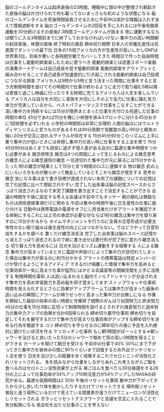 脳のゴールデンタイムは起床直後の23時間、睡眠中に頭の中が整理され朝起きた直後の脳は片付けられて何も載ってないまっさらな机のような状態になる
脳のゴールデンタイムを死後時間延長させるために午前中は余計な情報は入れずあえて情報遮断をする
脳のゴールデンタイムの2回目を手に入れるには午後有酸素運動を30分続けるその直後2.3時間ゴールデンタイムが始まる
夜に運動するならば眠りに入る3時間前までに終了しておかなければいけない
集中力の高い時間朝の起床直後、休憩の直後 終了時刻の直前 締め切り間際
日本人の労働生産性は先進国でダントツの最下位
日本の1.6倍アメリカの方が生産性が高いしかしGNPは世界第3位。効率が悪いと長時間労働でカバーしてきた
時間日で作った自由時間は仕事をし能動的娯楽楽しむために使うべき
能動的娯楽とは読書スポーツ楽器の演奏ボードゲームは自己成長を促す能動的娯楽
能動的娯楽をアウトプットと組み合わせることで自己成長が加速度的に引き起こされる能動的娯楽は自己投資につながる娯楽
アメリカ人は9時から5時と言う決まった時間に仕事をすると言う大制限時間を設けてその時間内で仕事が終わるように全力で取り組む5時以降は家族と過ごし映画に行ったりする時間に充てるアメリカ人は人生を楽しんでいる
アメリカ人は自分を大切にし家族を大切にしその上で全力に仕事に臨む気力体力が充実しているから、ベストパフォーマンスで仕事をこなすことができる
深い集中力を持続するには15分が限界まとまった仕事を片付ける何適した仕事の時間の単位
45分であれば15分を機に小休憩を挟み3ブロックに分ける45分おきに1回休憩を必ずいれる
小学校の時間術は非常に合理的
人間の脳はにはウルトラディヤンリズムと言うものがあるそれは90分周期で覚醒度の高い90分と眠気の強い20分が交互に訪れるサイクルが存在する
15分45分90分このリズムに上手に乗り集中力が低いときには休憩し集中力の高い時に仕事をする上法を使う
15分45分90分はあくまでも目安に過ぎず個人差がある自分に最適な集中時間をつかむ必要がある
雑念排除法
雑念は4つの原因によって生じるものによる雑念思考の雑念人による雑念通信の雑念
一旦途切れた集中力が元に戻るには15分かかるたった1秒の雑念が結果として15分と言う時間のロスに連鎖する
物の雑念
机の上にいろいろなものが散らかって散乱しているとそこから雑念が発生する
思考の雑念
気になる事は全て書き目標が達成されない未完了の課題についての記憶は完了の記憶に比べて想起されやすい
完了した出来事は脳の記憶スペースからさっぱり消去されるなので未完了課題を書き出すことで消去することができる
会議の時間を午後に設定する考える会議は午前中でもオッケー
朝の朝礼は無駄なものは排除連絡事項だけに努める
午前は集中の時間午後に日生産性の仕事に振り分ける
日勤中は携帯電話の電源をオフにし担当者だけがアラートを確認できる体制にするこれには上司の承認が必要なぜならば1秒の雑念は集中力を取り戻すのに15分かかるから
タイムマネジメントを行うのに全員の合意形成が必要主体性のない取り組みは後生産性の向上にはつながらない。ではどうやって合意形成をするかを調べる
書くだけ雑念消去法
完了した出来事は脳のスペース記憶から消えさっぱり消去されるので紙に書き出せば進行形が完了形に変わり雑念消える
切り替え力を高めるには
日光を浴びるリズム運動をする咀嚼する
人による雑念
集中力が高まっているときに電話や声掛けによって集中力が途切れてしまった場合は集中力が戻るのに約15分かかる
アラートの携帯電話は特定メンバーだけが受けるようにするアイディア
できるだけ隔離した環境で集中力を高めると仕事効率が一気に高まり仕事が猛烈にはかどる会議室等の閉鎖空間を上手に活用する
制限時間仕事術
人は追い込まれると脳内でノルアドレナリンが分泌されます集中力を高め学習能力を高め脳を研ぎ澄ましてます
ストップウォッチ仕事術時間を見える化するとさらに効果がアップアラームでは集中力が高まった最後の追い込みの瞬間にアラームが鳴りせっかく高まった集中力が台無しになる
作業を開始した最初の効率の高い時間と作業終了間際のがんばり初頭努力と終末努力
45分の仕事を15分3階に区切って制限時間を設けるとそれぞれ諸島努力と週末努力の集中力アップの効果が合計6回得られる
締め切り厳守仕事術
締め切りを設定してそれを厳守するだけで集中力が高まり仕事効率がアップする締め切りを決める行為を徹底する
コツ 締め切りを守らせるのに締め切りの後に予定を入れ絶対に避けたい状況を作る ケツカッチン仕事術
もし朝1時間がぼーっとする⇒朝シャワーを浴びると良いたった5分のシャワーで極めて質の高い3時間を得ることができる
カーテンを開けて朝日を受ける
午前中の仕事で40% 50%にまで下がってきた集中力を昼休みの間に90%ぐらいまで回復するため外出ランチリセット法を使う
日光を浴び少しの距離を歩く咀嚼するこれでセロトニンが活性化されリセットされる。
本を読みながら仕事をしながらあれこれ考えながらご飯を食べるのはセロトニン活性効果が上がる
昼ごはんを食べたら30分昼寝をする26分の上によって仕事効率が34%アップ10時注意力が54%アップしたNASAの研究がある。最適な仮眠時間は2 30分
午後のリセット仕事術
集中力が下がってきたから少し歩いたり体を動かしたりするだけでリセットできる
場所階リセット普段と違う場所にいるだけで見えている間風景が違うだけでニューロンが活性化しリセットされる
ガラッとリセットデスクワークと会議を交互に入れることで気分転換になる
夜会社を出たら仕事のことを考えない
